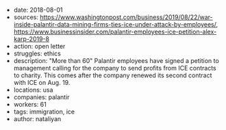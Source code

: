 -	date: 2018-08-01
-	sources: https://www.washingtonpost.com/business/2019/08/22/war-inside-palantir-data-mining-firms-ties-ice-under-attack-by-employees/, https://www.businessinsider.com/palantir-employees-ice-petition-alex-karp-2019-8
-	action: open letter
-	struggles: ethics
-	description: "More than 60" Palantir employees have signed a petition to management calling for the company to send profits from ICE contracts to charity. This comes after the company renewed its second contract with ICE on Aug. 19.
-	locations: usa
-	companies: palantir
-	workers: 61
-	tags: immigration, ice
-	author: nataliyan
